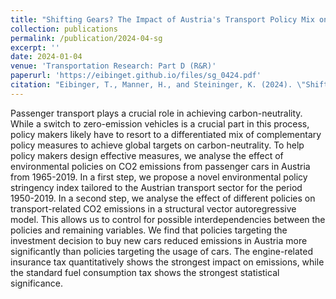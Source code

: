 ```yaml
---
title: "Shifting Gears? The Impact of Austria's Transport Policy Mix on CO2 Emissions from Passenger Cars"
collection: publications
permalink: /publication/2024-04-sg
excerpt: ''
date: 2024-01-04
venue: 'Transportation Research: Part D (R&R)'
paperurl: 'https://eibinget.github.io/files/sg_0424.pdf'
citation: "Eibinger, T., Manner, H., and Steininger, K. (2024). \"Shifting Gears? The Impact of Austria's Transport Policy Mix on CO2 Emissions from Passenger Cars\" <i>Working Paper</i>."
---
```


Passenger transport plays a crucial role in achieving carbon-neutrality. While a switch to zero-emission vehicles is a crucial part in this process, policy makers likely have to resort to a differentiated mix of complementary policy measures to achieve global targets on carbon-neutrality. To help policy makers design effective measures, we analyse the effect of environmental policies on CO2 emissions from passenger cars in Austria from 1965-2019. In a first step, we propose a novel environmental policy stringency index tailored to the Austrian transport sector for the period 1950-2019. In a second step, we analyse the effect of different policies on transport-related CO2 emissions in a structural vector autoregressive model. This allows us to control for possible interdependencies between the policies and remaining variables. We find that policies targeting the investment decision to buy new cars reduced emissions in Austria more significantly than policies targeting the usage of cars. The engine-related insurance tax quantitatively shows the strongest impact on emissions, while the standard fuel consumption tax shows the strongest statistical significance.

